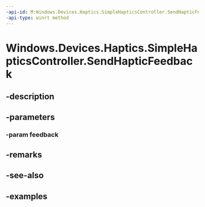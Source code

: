 ```yaml
---
-api-id: M:Windows.Devices.Haptics.SimpleHapticsController.SendHapticFeedback(Windows.Devices.Haptics.SimpleHapticsControllerFeedback)
-api-type: winrt method
---
```


<!-- Method syntax.
public void SimpleHapticsController.SendHapticFeedback(SimpleHapticsControllerFeedback feedback)
-->

# Windows.Devices.Haptics.SimpleHapticsController.SendHapticFeedback

## -description

## -parameters

### -param feedback

## -remarks

## -see-also

## -examples

